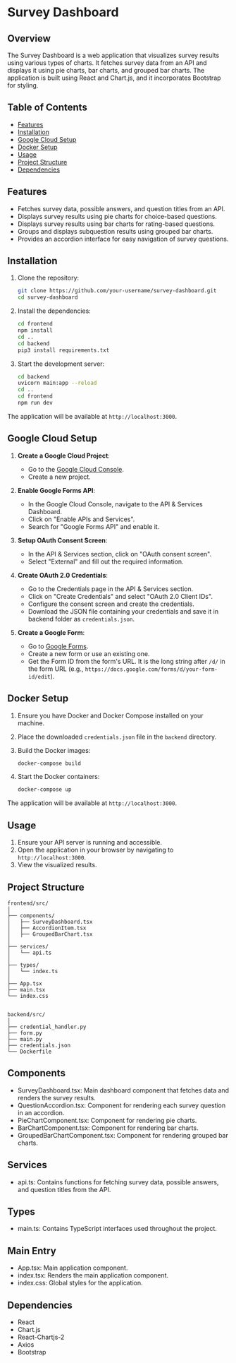 # Survey Dashboard

## Overview

The Survey Dashboard is a web application that visualizes survey results using various types of charts. It fetches survey data from an API and displays it using pie charts, bar charts, and grouped bar charts. The application is built using React and Chart.js, and it incorporates Bootstrap for styling.

## Table of Contents

- [Features](#features)
- [Installation](#installation)
- [Google Cloud Setup](#google-cloud-setup)
- [Docker Setup](#docker-setup)
- [Usage](#usage)
- [Project Structure](#project-structure)
- [Dependencies](#dependencies)

## Features

- Fetches survey data, possible answers, and question titles from an API.
- Displays survey results using pie charts for choice-based questions.
- Displays survey results using bar charts for rating-based questions.
- Groups and displays subquestion results using grouped bar charts.
- Provides an accordion interface for easy navigation of survey questions.

## Installation

1. Clone the repository:

   ```sh
   git clone https://github.com/your-username/survey-dashboard.git
   cd survey-dashboard
   ```

2. Install the dependencies:

   ```sh
   cd frontend
   npm install
   cd ..
   cd backend
   pip3 install requirements.txt
   ```

3. Start the development server:

   ```sh
   cd backend
   uvicorn main:app --reload
   cd ..
   cd frontend
   npm run dev
   ```

The application will be available at `http://localhost:3000`.

## Google Cloud Setup

1. **Create a Google Cloud Project**:

   - Go to the [Google Cloud Console](https://console.cloud.google.com/).
   - Create a new project.

2. **Enable Google Forms API**:

   - In the Google Cloud Console, navigate to the API & Services Dashboard.
   - Click on "Enable APIs and Services".
   - Search for "Google Forms API" and enable it.

3. **Setup OAuth Consent Screen**:

   - In the API & Services section, click on "OAuth consent screen".
   - Select "External" and fill out the required information.

4. **Create OAuth 2.0 Credentials**:

   - Go to the Credentials page in the API & Services section.
   - Click on "Create Credentials" and select "OAuth 2.0 Client IDs".
   - Configure the consent screen and create the credentials.
   - Download the JSON file containing your credentials and save it in backend folder as `credentials.json`.

5. **Create a Google Form**:
   - Go to [Google Forms](https://forms.google.com/).
   - Create a new form or use an existing one.
   - Get the Form ID from the form's URL. It is the long string after `/d/` in the form URL (e.g., `https://docs.google.com/forms/d/your-form-id/edit`).

## Docker Setup

1. Ensure you have Docker and Docker Compose installed on your machine.

2. Place the downloaded `credentials.json` file in the `backend` directory.

3. Build the Docker images:

   ```sh
   docker-compose build
   ```

4. Start the Docker containers:

   ```sh
   docker-compose up
   ```

The application will be available at `http://localhost:3000`.

## Usage

1. Ensure your API server is running and accessible.
2. Open the application in your browser by navigating to `http://localhost:3000`.
3. View the visualized results.

## Project Structure

```plaintext
frontend/src/
│
├── components/
│   ├── SurveyDashboard.tsx
│   ├── AccordionItem.tsx
│   ├── GroupedBarChart.tsx
│
├── services/
│   └── api.ts
│
├── types/
│   └── index.ts
│
├── App.tsx
├── main.tsx
└── index.css


backend/src/
│
├── credential_handler.py
├── form.py
├── main.py
├── credentials.json
└── Dockerfile
```

## Components

- SurveyDashboard.tsx: Main dashboard component that fetches data and renders the survey results.
- QuestionAccordion.tsx: Component for rendering each survey question in an accordion.
- PieChartComponent.tsx: Component for rendering pie charts.
- BarChartComponent.tsx: Component for rendering bar charts.
- GroupedBarChartComponent.tsx: Component for rendering grouped bar charts.

## Services

- api.ts: Contains functions for fetching survey data, possible answers, and question titles from the API.

## Types

- main.ts: Contains TypeScript interfaces used throughout the project.

## Main Entry

- App.tsx: Main application component.
- index.tsx: Renders the main application component.
- index.css: Global styles for the application.

## Dependencies

- React
- Chart.js
- React-Chartjs-2
- Axios
- Bootstrap
